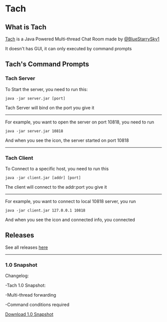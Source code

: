 # Tach

## What is Tach
[Tach](https://github.com/BlueStarrySky1/Tach) is a Java Powered Multi-thread Chat Room made by [@BlueStarrySky1](https://github.com/BlueStarrySky1)

It doesn't has GUI, it can only executed by command prompts

## Tach's Command Prompts
### Tach Server
To Start the server, you need to run this:

`java -jar server.jar [port]`

Tach Server will bind on the port you give it
___
For example, you want to open the server on port 10818, you need to run

`java -jar server.jar 10818`

And when you see the icon, the server started on port 10818
___
### Tach Client
To Connect to a specific host, you need to run this

`java -jar client.jar [addr] [port]`

The client will connect to the addr:port you give it
___
For example, you want to connect to local 10818 server, you run

`java -jar client.jar 127.0.0.1 10818`

And when you see the icon and connected info, you connected

## Releases
See all releases [here](https://github.com/BlueStarrySky1/Tach/releases)

___

### 1.0 Snapshot
Changelog:

-Tach 1.0 Snapshot:

-Multi-thread forwarding

-Command conditions required

[Download 1.0 Snapshot](https://github.com/BlueStarrySky1/Tach/releases/tag/Snapshot)
